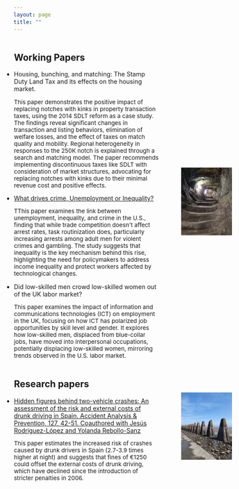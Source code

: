```yaml
---
layout: page
title: ""
---
```

<div style="display: flex; align-items: center;">
  <div style="flex: 2; padding: 1px; text-align: left;">
    <h2>Working Papers</h2>
    <ul style="list-style-type: disc; padding-left: 0;">
      <li>
          Housing, bunching, and matching: The Stamp Duty Land Tax and its effects on the housing market.
      <p style="font-size: 10pt;">This paper demonstrates the positive impact of replacing notches with kinks in property transaction taxes, using the 2014 SDLT reform as a case study. The findings reveal significant changes in transaction and listing behaviors, elimination of welfare losses, and the effect of taxes on match quality and mobility. Regional heterogeneity in responses to the 250K notch is explained through a search and matching model. The paper recommends implementing discontinuous taxes like SDLT with consideration of market structures, advocating for replacing notches with kinks due to their minimal revenue cost and positive effects.</p        
      </li>
      <li>
        <a href="http://ssrn.com/abstract=4624688">
          What drives crime, Unemployment or Inequality?
        </a>
        <p style="font-size: 10pt;">TThis paper examines the link between unemployment, inequality, and crime in the U.S., finding that while trade competition doesn't affect arrest rates, task routinization does, particularly increasing arrests among adult men for violent crimes and gambling. The study suggests that inequality is the key mechanism behind this rise, highlighting the need for policymakers to address income inequality and protect workers affected by technological changes.</p>        
      </li>
      <li>
          Did low-skilled men crowd low-skilled women out of the UK labor market?
      </li>
      <p style="font-size: 10pt;">This paper examines the impact of information and communications technologies (ICT) on employment in the UK, focusing on how ICT has polarized job opportunities by skill level and gender. It explores how low-skilled men, displaced from blue-collar jobs, have moved into interpersonal occupations, potentially displacing low-skilled women, mirroring trends observed in the U.S. labor market.</p> 
    </ul>
  </div>
  <div style="flex: 1; padding: 1px; text-align: right;">
    <img src="/images/st_andres_castle_tunnel.jpeg" alt="tunnel" width="70%" height="70%">
  </div>
</div>

<div style="display: flex; align-items: center;">
  <div style="flex: 2; padding: 1px; text-align: left;">
    <h2>Research papers</h2>
    <ul style="list-style-type: disc; padding-left: 0;">
      <li>
        <a href="https://www.sciencedirect.com/science/article/pii/S0001457519302726">
          Hidden figures behind two-vehicle crashes: An assessment of the risk and external costs of drunk driving in Spain. Accident Analysis & Prevention, 127, 42-51.  Coauthored with Jesús Rodríguez-López and Yolanda Rebollo-Sanz
        </a>
        <p style="font-size: 10pt;">This paper estimates the increased risk of crashes caused by drunk drivers in Spain (2.7-3.9 times higher at night) and suggests that fines of €1250 could offset the external costs of drunk driving, which have declined since the introduction of stricter penalties in 2006.</p>
      </li>
    </ul>
  </div>
  <div style="flex: 1; padding: 1px; text-align: right;">
    <img src="/images/cramond.jpeg" alt="Cramond" width="70%" height="70%">
  </div>
</div>

<!--
<div style="display: flex; align-items: center;">
  <div style="flex: 2; padding: 1px; text-align: left;">
    <h2>Work in Progress</h2>
    <ul style="list-style-type: disc; padding-left: 0;">
      <li>
          The end of dictatorships and the effect on female labor force participation
      </li>
    </ul>
  </div>
  <div style="flex: 1; padding: 1px; text-align: right;">
    <img src="/images/dogs.jpeg" alt="Doggies" width="85%" height="85%">
  </div>
</div>
-->
